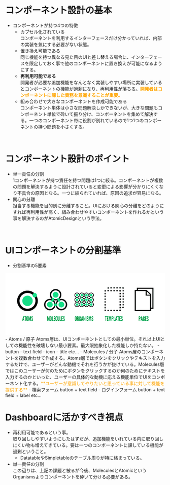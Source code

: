 # コンポーネント設計の基本
- コンポーネントが持つ4つの特徴
  - カプセル化されている  
  コンポーネントを利用するインターフェースだけ分かっていれば、内部の実装を気にする必要がない状態。  
  - 置き換え可能である  
  同じ機能を持つ異なる見た目のUIと差し替える場合に、インターフェースを限定しておく事で他のコンポーネントに置き換えが可能になるようにする。
  - **再利用可能である**  
  開発者が必要な追加機能をなんとなく実装しやすい場所に実装しているとコンポーネントの機能が過剰になり、再利用性が落ちる。<font color="orange">**開発者はコンポーネントに課した責務を意識することが重要。**</font>
  - 組み合わせで大きなコンポーネントを作成可能である  
  コンポーネント単体は小さな問題解決しかできないが、大きな問題もコンポーネント単位で砕いて振り分け、コンポーネントを集めて解決する。一つのコンポーネント毎に役割が別れているので1つ1つのコンポーネントの持つ問題を小さくする。

<br>

# コンポーネント設計のポイント
- 単一責任の分割  
  1コンポーネントが持つ責任を持つ問題は1つに絞る。コンポーネントが複数の問題を解決するように設計されていると変更による影響が分かりにくくなり不具合の原因となる。一つに絞られていれば、原因の追求が容易になる。
- 関心の分離  
  担当する機能を目的別に分離すること。UIにおける関心の分離をどのようにすれば再利用性が高く、組み合わせやすいコンポーネントを作れるかという事を解決するのがAtomicDesignという手法。

<br>

# UIコンポーネントの分割基準
- 分割基準の5要素  
<img src="./atomicdesign.png">
- Atoms / 原子  
  Atoms層は、UIコンポーネントとしての最小単位。それ以上UIとしての機能性を破壊しない最小要素。最大限抽象化した機能しか持たない。
  - button
  - text field
  - icon
  - title etc...
- Molecules / 分子  
  Atoms層のコンポーネントを複数合わせて作成する。Atoms層ではボタンをクリックやテキストを入力するだけで、ユーザーがどんな動機でそれを行うかが抜けている。Molecules層ではこのユーザーが何のためにボタンをクリックするのか何のためにテキストを入力するのかといった、ユーザーの具体的な動機に応える機能単位でUIをコンポーネント化する。<font color="orange">**ユーザーが意識してやりたいと思っている事に対して機能を提供する**</font>
  - 検索フォーム button + text field
  - ログインフォーム button + text field + label etc...


<br>


# Dashboardに活かすべき視点
- 再利用可能であるという事。  
取り回ししやすいようにしたはずだが、追加機能をいれている内に取り回しにくい物も増えてきている。要は一つのコンポーネントに課している機能が過剰ということ。
  - DatatableやSimpletableのテーブル周りが特に絡まっている。
- 単一責任の分割  
この辺りは、上記の課題と被るが今後、MoleculesとAtomicというOrganismsよりコンポーネントを砕いて分ける必要がある。